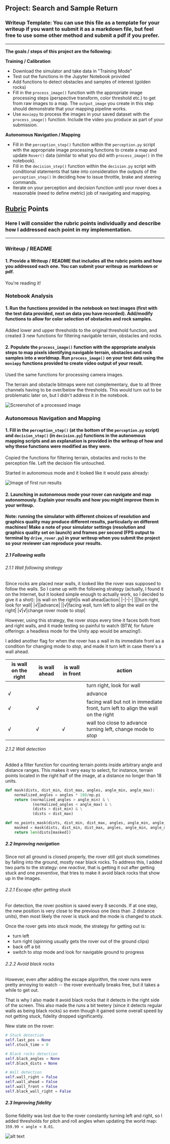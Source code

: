 ## Project: Search and Sample Return
### Writeup Template: You can use this file as a template for your writeup if you want to submit it as a markdown file, but feel free to use some other method and submit a pdf if you prefer.

---


**The goals / steps of this project are the following:**

**Training / Calibration**

* Download the simulator and take data in "Training Mode"
* Test out the functions in the Jupyter Notebook provided
* Add functions to detect obstacles and samples of interest (golden rocks)
* Fill in the `process_image()` function with the appropriate image processing steps (perspective transform, color threshold etc.) to get from raw images to a map.  The `output_image` you create in this step should demonstrate that your mapping pipeline works.
* Use `moviepy` to process the images in your saved dataset with the `process_image()` function.  Include the video you produce as part of your submission.

**Autonomous Navigation / Mapping**

* Fill in the `perception_step()` function within the `perception.py` script with the appropriate image processing functions to create a map and update `Rover()` data (similar to what you did with `process_image()` in the notebook).
* Fill in the `decision_step()` function within the `decision.py` script with conditional statements that take into consideration the outputs of the `perception_step()` in deciding how to issue throttle, brake and steering commands.
* Iterate on your perception and decision function until your rover does a reasonable (need to define metric) job of navigating and mapping.

[//]: # (Image References)

[image1]: ./misc/rover_image.jpg
[image2]: ./calibration_images/example_grid1.jpg
[image3]: ./calibration_images/example_rock1.jpg

## [Rubric](https://review.udacity.com/#!/rubrics/916/view) Points
### Here I will consider the rubric points individually and describe how I addressed each point in my implementation.

---
### Writeup / README

#### 1. Provide a Writeup / README that includes all the rubric points and how you addressed each one.  You can submit your writeup as markdown or pdf.

You're reading it!

### Notebook Analysis
#### 1. Run the functions provided in the notebook on test images (first with the test data provided, next on data you have recorded). Add/modify functions to allow for color selection of obstacles and rock samples.

Added lower and upper thresholds to the original threshold function, and created 3 new functions for filtering navigable terrain, obstacles and rocks.

#### 2. Populate the `process_image()` function with the appropriate analysis steps to map pixels identifying navigable terrain, obstacles and rock samples into a worldmap.  Run `process_image()` on your test data using the `moviepy` functions provided to create video output of your result.

Used the same functions for processing camera images.

The terrain and obstacle bitmaps were not complementary, due to all three channels having to be over/below the thresholds. This would turn out to be problematic later on, but I didn't address it in the notebook.

![Screenshot of a processed image][image2]

### Autonomous Navigation and Mapping

#### 1. Fill in the `perception_step()` (at the bottom of the `perception.py` script) and `decision_step()` (in `decision.py`) functions in the autonomous mapping scripts and an explanation is provided in the writeup of how and why these functions were modified as they were.

Copied the functions for filtering terrain, obstacles and rocks to the perception file. Left the decision file untouched.

Started in autonomous mode and it looked like it would pass already:

![Image of first run results][image1]

#### 2. Launching in autonomous mode your rover can navigate and map autonomously.  Explain your results and how you might improve them in your writeup.

**Note: running the simulator with different choices of resolution and graphics quality may produce different results, particularly on different machines!  Make a note of your simulator settings (resolution and graphics quality set on launch) and frames per second (FPS output to terminal by `drive_rover.py`) in your writeup when you submit the project so your reviewer can reproduce your results.**

##### 2.1 Following walls

###### 2.1.1 Wall following strategy
Since rocks are placed near walls, it looked like the rover was supposed to follow the walls. So I came up with the following strategy (actually, I found it on the Internet, but it looked simple enough to actually work, so I decided to give it a shot):
|is wall on the right|is wall ahead|action|
|-|-|-|
|||turn right, look for wall|
|√||advance|
||√|facing wall, turn left to align the wall on the right|
|√|√|change rover mode to *stop*|

However, using this strategy, the rover stops every time it faces both front and right walls, and it made testing so painful to watch (BTW, for future offerings: a headless mode for the Unity app would be amazing!).

I added another flag for when the rover has a wall in its immediate front as a condition for changing mode to *stop*, and made it turn left in case there's a wall ahead.

|is wall on the right|is wall ahead|is wall in front|action|
|-|-|-|-|
||||turn right, look for wall|
|√|||advance|
|√|√||facing wall but not in immediate front, turn left to align the wall on the right|
|√|√|√|wall too close to advance turning left, change mode to *stop*|



###### 2.1.2 Wall detection

Added a filter function for counting terrain points inside arbitrary angle and distance ranges. This makes it very easy to select, for instance, terrain points located in the right half of the image, at a distance no longer than 18 units.

```py
def mask(dists, dist_min, dist_max, angles, angle_min, angle_max):
    normalized_angles = angles * 180/np.pi
    return (normalized_angles > angle_min) & \
            (normalized_angles < angle_max) & \
            (dists > dist_min) & \
            (dists < dist_max)

def no_points_mask(dists, dist_min, dist_max, angles, angle_min, angle_max):
    masked = mask(dists, dist_min, dist_max, angles, angle_min, angle_max)
    return len(dists[masked])
```

##### 2.2 Improving navigation

Since not all ground is closed properly, the rover still got stuck sometimes by falling into the ground, mostly near black rocks. To address this, I added two parts to the strategy: one *reactive*, that is getting it out after getting stuck and one *preventive*, that tries to make it avoid black rocks that show up in the images.

###### 2.2.1 Escape after getting stuck

For detection, the rover position is saved every 8 seconds. If at one step, the new position is very close to the previous one (less than .2 distance units), then most likely the rover is stuck and the mode is changed to *stuck*.

Once the rover gets into *stuck* mode, the strategy for getting out is:
* turn left
* turn right (spinning usually gets the rover out of the ground clips)
* back off a bit
* switch to *stop* mode and look for navigable ground to progress

###### 2.2.2 Avoid black rocks

However, even after adding the escape algorithm, the rover runs were pretty annoying to watch -- the rover eventually breaks free, but it takes a while to get out.

That is why I also made it avoid black rocks that it detects in the right side of the screen. This also made the runs a bit teetery (since it detects regular walls as being black rocks) so even though it gained some overall speed by not getting stuck, fidelity dropped significantly.

New state on the rover:
```py
# Stuck detection
self.last_pos = None
self.stuck_time = 0

# Black rocks detection
self.black_angles = None
self.black_dists = None

# Wall detection
self.wall_right = False
self.wall_ahead = False
self.wall_front = False
self.black_wall_right = False
```

##### 2.3 Improving fidelity

Some fidelity was lost due to the rover constantly turning left and right, so I added thresholds for pitch and roll angles when updating the world map: ```359.99 < angle < 0.01```.

![alt text][image3]
